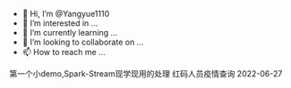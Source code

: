 - 👋 Hi, I’m @Yangyue1110
- 👀 I’m interested in ...
- 🌱 I’m currently learning ...
- 💞️ I’m looking to collaborate on ...
- 📫 How to reach me ...

第一个小demo,Spark-Stream现学现用的处理
红码人员疫情查询
2022-06-27

<!---
Yangyue1110/Yangyue1110 is a ✨ special ✨ repository because its `README.md` (this file) appears on your GitHub profile.
You can click the Preview link to take a look at your changes.
--->
